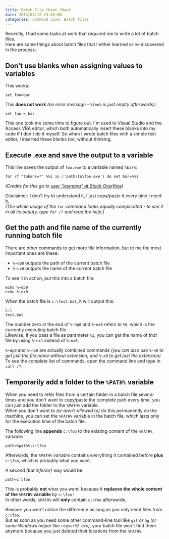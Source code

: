 ```yaml
---
title: Batch File Cheat Sheet
date: 2013/05/12 23:45:00
categories: Command Line, Batch files
---
```


Recently, I had some tasks at work that required me to write a lot of batch files.  
Here are some things about batch files that I either learned or re-discovered in the process:


## Don't use blanks when assigning values to variables

This works:

	set foo=bar

This **does not work** *(no error message - `%foo%` is just empty afterwards)*:

	set foo = bar

This one took me some time to figure out. I'm used to Visual Studio and the Access VBA editor, which both automatically insert these blanks into my code if I don't do it myself. So when I wrote batch files with a simple text editor, I inserted these blanks too, without thinking.


## Execute .exe and save the output to a variable

This line saves the output of `foo.exe` to a variable named `%bar%`:

	for /f "tokens=*" %%i in ('path\to\foo.exe') do set bar=%%i 

*(Credits for this go to [user "lesmana" at Stack Overflow](http://stackoverflow.com/a/4695680/6884))*

Disclaimer: I don't try to understand it, I just copy/paste it every time I need it.   
*(The whole usage of the `for` command looks equally complicated - to see it in all its beauty, type `for /?` and read the help.)*


## Get the path and file name of the currently running batch file

There are other commands to get more file information, but to me the most important ones are these:

- `%~dp0` outputs the path of the current batch file
- `%~nx0` outputs the name of the current batch file

To see it in action, put this into a batch file:

	echo %~dp0
	echo %~nx0

When the batch file is `c:\test.bat`, it will output this:

	C:\
	test.bat

The number zero at the end of `%~dp0` and `%~nx0` refers to `%0`, which is the currently executing batch file.  
Likewise, if you pass a file as parameter `%1`, you can get the name of *that* file by using `%~nx1` instead of `%~nx0`.

`%~dp0` and `%~nx0` are actually combined commands *(you can also use `%~n0` to get just the file name without extension, and `%~x0` to get just the extension)*  
To see the complete list of commands, open the command line and type in `call /?`.


## Temporarily add a folder to the `%PATH%` variable

When you need to refer files from a certain folder in a batch file several times and you don't want to copy/paste the complete path every time, you can just add the folder to the `%PATH%` variable.  
When you don't want to *(or aren't allowed to)* do this permanently on the machine, you can set the `%PATH%` variable in the batch file, which lasts only for the execution time of the batch file.

The following line **appends** `c:\foo` to the existing content of the `%PATH%` variable:

	path=%path%;c:\foo

Afterwards, the `%PATH%` variable contains everything it contained before **plus** `c:\foo`, which is probably what you want.

A second *(but inferior)* way would be:

	path=c:\foo

This is probably **not** what you want, because it **replaces the whole content of the `%PATH%` variable** by `c:\foo` !  
In other words, `%PATH%` will **only** contain `c:\foo` afterwards.

Beware: you won't notice the difference as long as you only need files from `c:\foo`.  
But as soon as you need some other command-line tool like `git` or `hg` *(or some Windows helper like `regsvr32.exe`)*, your batch file won't find them anymore because you just deleted their locations from the `%PATH%`.